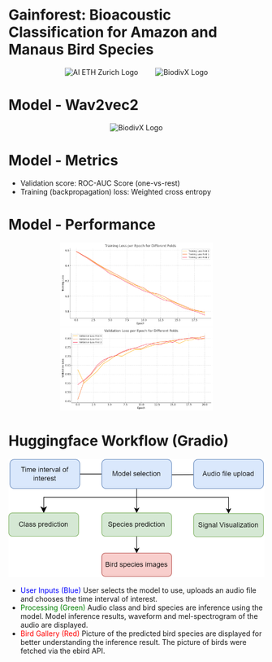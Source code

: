 # Gainforest: Bioacoustic Classification for Amazon and Manaus Bird Species
<p align="center">
  <img src="https://ai.ethz.ch/_jcr_content/orgbox/image.imageformat.logo.1864120785.png" alt="AI ETH Zurich Logo" width="200"  style="margin-right: 30px;" />
  <img src="https://biodivx.org/images/0592ae8160ba0cc72ec64838bb27a1d4.png" alt="BiodivX Logo" width="200"/>
  
</p>
<h1> Model - Wav2vec2 </h1>
<p align="center">
<img src="https://mohitmayank.com/a_lazy_data_science_guide/imgs/audio_wav2vec2_arch.png" alt="BiodivX Logo" width="600"/>
</p>
<h1> Model - Metrics </h1>
<ul> 
 <li> Validation score: ROC-AUC Score (one-vs-rest) </li>
 <li> Training (backpropagation) loss: Weighted cross entropy  </li>
</ul>
<h1> Model - Performance </h1>
<p align="center">
<img src="./assets/trloss.png" alt="BiodivX Logo" width="300"/>
<img src="./assets/valscore.png" alt="BiodivX Logo" width="300"/>

</p>

<h1> Huggingface Workflow (Gradio) </h1>
<p align="center">
<img src="./assets/poster.drawio (3).png" alt="BiodivX Logo" width="600"/>
</p>
<ul>
<li> <span style="color:blue">  User Inputs (Blue)</span> User selects the model to use, uploads an audio file and chooses the time interval of interest.  </li>
<li> <span style="color:green"> Processing (Green)</span> Audio class and bird species are inference using the model. Model inference results, waveform and mel-spectrogram of the audio are displayed. </li>
<li>  <span style="color:red"> Bird Gallery (Red)</span>  Picture of the predicted bird species are displayed for better understanding the inference result. The picture of birds were fetched via the ebird API. </li>
</ul>